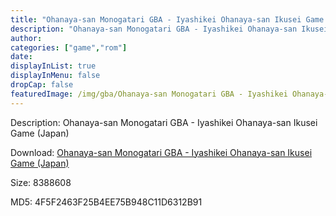 ```yaml
---
title: "Ohanaya-san Monogatari GBA - Iyashikei Ohanaya-san Ikusei Game (Japan)"
description: "Ohanaya-san Monogatari GBA - Iyashikei Ohanaya-san Ikusei Game (Japan)"
author: 
categories: ["game","rom"]
date: 
displayInList: true
displayInMenu: false
dropCap: false
featuredImage: /img/gba/Ohanaya-san Monogatari GBA - Iyashikei Ohanaya-san Ikusei Game [Japan].jpg
---
```


Description: Ohanaya-san Monogatari GBA - Iyashikei Ohanaya-san Ikusei Game (Japan)

Download: <a style="text-decoration:underline;" href="https://mega.nz/#!OLQgHaiL!OgmNvVAp80NNM8pvdVxDgaMu4WagF4jUIT7NHryO_W8" target = "_blank" rel = "nofollow" > Ohanaya-san Monogatari GBA - Iyashikei Ohanaya-san Ikusei Game (Japan)</a>

Size: 8388608

MD5: 4F5F2463F25B4EE75B948C11D6312B91

